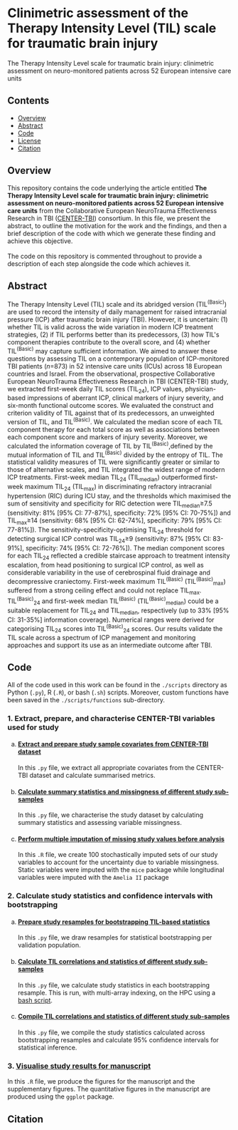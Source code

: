 # Clinimetric assessment of the Therapy Intensity Level (TIL) scale for traumatic brain injury
The Therapy Intensity Level scale for traumatic brain injury: clinimetric assessment on neuro-monitored patients across 52 European intensive care units

## Contents

- [Overview](#overview)
- [Abstract](#abstract)
- [Code](#code)
- [License](./LICENSE)
- [Citation](#citation)

## Overview

This repository contains the code underlying the article entitled **The Therapy Intensity Level scale for traumatic brain injury: clinimetric assessment on neuro-monitored patients across 52 European intensive care units** from the Collaborative European NeuroTrauma Effectiveness Research in TBI ([CENTER-TBI](https://www.center-tbi.eu/)) consortium. In this file, we present the abstract, to outline the motivation for the work and the findings, and then a brief description of the code with which we generate these finding and achieve this objective.\
\
The code on this repository is commented throughout to provide a description of each step alongside the code which achieves it.

## Abstract
The Therapy Intensity Level (TIL) scale and its abridged version (TIL<sup>(Basic)</sup>) are used to record the intensity of daily management for raised intracranial pressure (ICP) after traumatic brain injury (TBI). However, it is uncertain: (1) whether TIL is valid across the wide variation in modern ICP treatment strategies, (2) if TIL performs better than its predecessors, (3) how TIL's component therapies contribute to the overall score, and (4) whether TIL<sup>(Basic)</sup> may capture sufficient information. We aimed to answer these questions by assessing TIL on a contemporary population of ICP-monitored TBI patients (*n*=873) in 52 intensive care units (ICUs) across 18 European countries and Israel. From the observational, prospective Collaborative European NeuroTrauma Effectiveness Research in TBI (CENTER-TBI) study, we extracted first-week daily TIL scores (TIL<sub>24</sub>), ICP values, physician-based impressions of aberrant ICP, clinical markers of injury severity, and six-month functional outcome scores. We evaluated the construct and criterion validity of TIL against that of its predecessors, an unweighted version of TIL, and TIL<sup>(Basic)</sup>. We calculated the median score of each TIL component therapy for each total score as well as associations between each component score and markers of injury severity. Moreover, we calculated the information coverage of TIL by TIL<sup>(Basic)</sup>,defined by the mutual information of TIL and TIL<sup>(Basic)</sup> divided by the entropy of TIL. The statistical validity measures of TIL were significantly greater or similar to those of alternative scales, and TIL integrated the widest range of modern ICP treatments. First-week median TIL<sub>24</sub> (TIL<sub>median</sub>) outperformed first-week maximum TIL<sub>24</sub> (TIL<sub>max</sub>) in discriminating refractory intracranial hypertension (RIC) during ICU stay, and the thresholds which maximised the sum of sensitivity and specificity for RIC detection were TIL<sub>median</sub>≥7.5 (sensitivity: 81% [95% CI: 77-87%], specificity: 72% [95% CI: 70-75%]) and TIL<sub>max</sub>≥14 (sensitivity: 68% [95% CI: 62-74%], specificity: 79% [95% CI: 77-81%]). The sensitivity-specificity-optimising TIL<sub>24</sub> threshold for detecting surgical ICP control was TIL<sub>24</sub>≥9 (sensitivity: 87% [95% CI: 83-91%], specificity: 74% [95% CI: 72-76%]). The median component scores for each TIL<sub>24</sub> reflected a credible staircase approach to treatment intensity escalation, from head positioning to surgical ICP control, as well as considerable variability in the use of cerebrospinal fluid drainage and decompressive craniectomy. First-week maximum TIL<sup>(Basic)</sup> (TIL<sup>(Basic)</sup><sub>max</sub>) suffered from a strong ceiling effect and could not replace TIL<sub>max</sub>. TIL<sup>(Basic)</sup><sub>24</sub> and first-week median TIL<sup>(Basic)</sup> (TIL<sup>(Basic)</sup><sub>median</sub>) could be a suitable replacement for TIL<sub>24</sub> and TIL<sub>median</sub>, respectively (up to 33% [95% CI: 31-35%] information coverage). Numerical ranges were derived for categorising TIL<sub>24</sub> scores into TIL<sup>(Basic)</sup><sub>24</sub> scores. Our results validate the TIL scale across a spectrum of ICP management and monitoring approaches and support its use as an intermediate outcome after TBI.

## Code 
All of the code used in this work can be found in the `./scripts` directory as Python (`.py`), R (`.R`), or bash (`.sh`) scripts. Moreover, custom functions have been saved in the `./scripts/functions` sub-directory.

### 1. Extract, prepare, and characterise CENTER-TBI variables used for study

<ol type="a">
  <li><h4><a href="scripts/01a_prepare_study_sample.py">Extract and prepare study sample covariates from CENTER-TBI dataset</a></h4> In this <code>.py</code> file, we extract all appropriate covariates from the CENTER-TBI dataset and calculate summarised metrics.</li>
  <li><h4><a href="scripts/01b_calculate_summary_stats.py">Calculate summary statistics and missingness of different study sub-samples</a></h4> In this <code>.py</code> file, we characterise the study dataset by calculating summary statistics and assessing variable missingness. </li>
  <li><h4><a href="scripts/01c_missing_value_imputation.R">Perform multiple imputation of missing study values before analysis</a></h4> In this <code>.R</code> file, we create 100 stochastically imputed sets of our study variables to account for the uncertainty due to variable missingness. Static variables were imputed with the <code>mice</code> package while longitudinal variables were imputed with the <code>Amelia II</code> package </li>
</ol>

### 2. Calculate study statistics and confidence intervals with bootstrapping

<ol type="a">
  <li><h4><a href="scripts/02a_prepare_for_TIL_stats_bootstrapping.py">Prepare study resamples for bootstrapping TIL-based statistics</a></h4> In this <code>.py</code> file, we draw resamples for statistical bootstrapping per validation population.</li>
  <li><h4><a href="scripts/02b_calculate_correlations_and_stats.py">Calculate TIL correlations and statistics of different study sub-samples</a></h4> In this <code>.py</code> file, we calculate study statistics in each bootstrapping resample. This is run, with multi-array indexing, on the HPC using a <a href="scripts/02b_calculate_correlations_and_stats.sh">bash script</a>.</li>
  <li><h4><a href="scripts/02c_compile_correlations_and_stats.py">Compile TIL correlations and statistics of different study sub-samples</a></h4> In this <code>.py</code> file, we compile the study statistics calculated across bootstrapping resamples and calculate 95% confidence intervals for statistical inference. </li>
</ol>

### 3. [Visualise study results for manuscript](scripts/03_manuscript_visualisations.R)
In this `.R` file, we produce the figures for the manuscript and the supplementary figures. The quantitative figures in the manuscript are produced using the `ggplot` package.

## Citation
```
```
